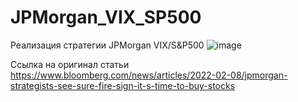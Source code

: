 # JPMorgan_VIX_SP500

Реализация стратегии JPMorgan VIX/S&P500
![image](https://user-images.githubusercontent.com/81966005/170640498-91544199-0c04-4169-8763-0235c8a39100.png)

Ссылка на оригинал статьи 
https://www.bloomberg.com/news/articles/2022-02-08/jpmorgan-strategists-see-sure-fire-sign-it-s-time-to-buy-stocks
